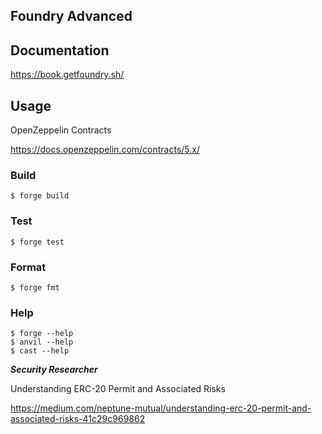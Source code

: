 ## Foundry Advanced




## Documentation

https://book.getfoundry.sh/

## Usage

OpenZeppelin Contracts

https://docs.openzeppelin.com/contracts/5.x/

### Build

```shell
$ forge build
```

### Test

```shell
$ forge test
```

### Format

```shell
$ forge fmt
```

### Help

```shell
$ forge --help
$ anvil --help
$ cast --help
```

***Security Researcher***

Understanding ERC-20 Permit and Associated Risks

https://medium.com/neptune-mutual/understanding-erc-20-permit-and-associated-risks-41c29c969862


